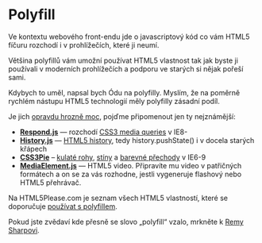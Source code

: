 
Polyfill
========

Ve kontextu webového front-endu jde o javascriptový kód co vám HTML5 fíčuru rozchodí i v prohlížečích, které ji neumí.

Většina polyfillů vám umožní používat HTML5 vlastnost tak jak byste ji používali v moderních prohlížečích a podporu ve starých si nějak pořeší sami. 

Kdybych to uměl, napsal bych Ódu na polyfilly. Myslím, že na poměrně rychlém nástupu HTML5 technologií měly polyfilly zásadní podíl.

Je jich [opravdu hrozně moc](https://github.com/Modernizr/Modernizr/wiki/HTML5-Cross-browser-Polyfills), pojďme připomenout jen ty nejznámější:

* [**Respond.js**](https://github.com/scottjehl/Respond) — rozchodí [CSS3 media queries](css3-media-queries.md) v IE8-
* [**History.js**](https://github.com/browserstate/history.js/) — [HTML5 history](html5-history.md), tedy history.pushState() i v docela starých křápech
* [**CSS3Pie**](http://css3pie.com/) – [kulaté rohy](css3-border-radius.md), [stíny](css3-box-shadow.md) a [barevné přechody](css3-gradients.md) v IE6-9
* [**MediaElement.js**](http://mediaelementjs.com/) — HTML5 video. Připravíte mu video v patřičných formátech a on se za vás rozhodne, jestli vygeneruje flashový nebo HTML5 přehrávač.

Na HTML5Please.com je seznam všech HTML5 vlastností, které se doporučuje [používat s polyfillem](http://html5please.com/#polyfill).

Pokud jste zvědaví kde přesně se slovo „polyfill“ vzalo, mrkněte k [Remy Sharpovi](http://remysharp.com/2010/10/08/what-is-a-polyfill/).

